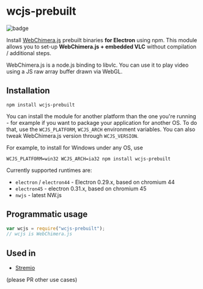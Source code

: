 # wcjs-prebuilt

![badge](https://nodei.co/npm/wcjs-prebuilt.png?downloads=true)

Install [WebChimera.js](http://github.com/RSATom/WebChimera.js) prebuilt binaries **for Electron** using npm. This module allows you to set-up **WebChimera.js + embedded VLC** without compilation / additional steps.

WebChimera.js is a node.js binding to libvlc. You can use it to play video using a JS raw array buffer drawn via WebGL.


## Installation

```
npm install wcjs-prebuilt
```

You can install the module for another platform than the one you're running - for example if you want to package your application for another OS. To do that, use the ``WCJS_PLATFORM``, ``WCJS_ARCH`` environment variables.
You can also tweak WebChimera.js version through ``WCJS_VERSION``.

For example, to install for Windows under any OS, use
```
WCJS_PLATFORM=win32 WCJS_ARCH=ia32 npm install wcjs-prebuilt
```

Currently supported runtimes are:
* ``electron`` / ``electron44`` - Electron 0.29.x, based on chromium 44
* ``electron45`` - electron 0.31.x, based on chromium 45
* ``nwjs`` - latest NW.js

## Programmatic usage
```javascript
var wcjs = require("wcjs-prebuilt");
// wcjs is WebChimera.js
```

## Used in
* [Stremio](www.strem.io)

(please PR other use cases)
